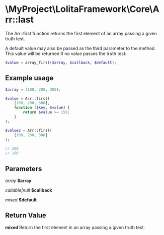 \MyProject\LolitaFramework\Core\Arr::last
===

The Arr::first function returns the first element of an array passing a given truth test.

A default value may also be passed as the third parameter to the method. This value will be returned if no value passes the truth test:

```php
$value = array_first($array, $callback, $default);
```

Example usage
---
```php
$array = [100, 200, 300];

$value = Arr::first(
    [100, 200, 300],
    function ($key, $value) {
        return $value >= 150;
    }
);

$value2 = Arr::first(
    [100, 200, 300]
);

// 200
// 100
```

Parameters
---
_array_ __$array__

_callable|null_ __$callback__

_mixed_ __$default__

Return Value
---
__mixed__ Return the first element in an array passing a given truth test.
